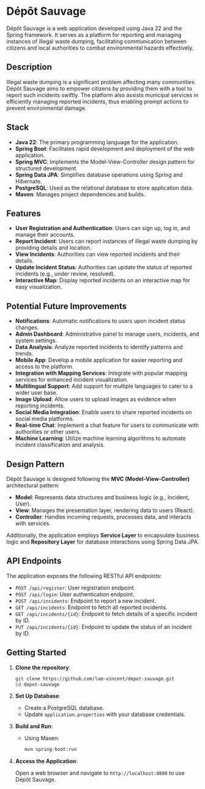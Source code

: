 # Dépôt Sauvage

Dépôt Sauvage is a web application developed using Java 22 and the Spring framework. It serves as a platform for reporting and managing instances of illegal waste dumping, facilitating communication between citizens and local authorities to combat environmental hazards effectively.

## Description

Illegal waste dumping is a significant problem affecting many communities. Dépôt Sauvage aims to empower citizens by providing them with a tool to report such incidents swiftly. The platform also assists municipal services in efficiently managing reported incidents, thus enabling prompt actions to prevent environmental damage.

## Stack

- **Java 22**: The primary programming language for the application.
- **Spring Boot**: Facilitates rapid development and deployment of the web application.
- **Spring MVC**: Implements the Model-View-Controller design pattern for structured development.
- **Spring Data JPA**: Simplifies database operations using Spring and Hibernate.
- **PostgreSQL**: Used as the relational database to store application data.
- **Maven**: Manages project dependencies and builds.

## Features

- **User Registration and Authentication**: Users can sign up, log in, and manage their accounts.
- **Report Incident**: Users can report instances of illegal waste dumping by providing details and location.
- **View Incidents**: Authorities can view reported incidents and their details.
- **Update Incident Status**: Authorities can update the status of reported incidents (e.g., under review, resolved).
- **Interactive Map**: Display reported incidents on an interactive map for easy visualization.

## Potential Future Improvements

- **Notifications**: Automatic notifications to users upon incident status changes.
- **Admin Dashboard**: Administrative panel to manage users, incidents, and system settings.
- **Data Analysis**: Analyze reported incidents to identify patterns and trends.
- **Mobile App**: Develop a mobile application for easier reporting and access to the platform.
- **Integration with Mapping Services**: Integrate with popular mapping services for enhanced incident visualization.
- **Multilingual Support**: Add support for multiple languages to cater to a wider user base.
- **Image Upload**: Allow users to upload images as evidence when reporting incidents.
- **Social Media Integration**: Enable users to share reported incidents on social media platforms.
- **Real-time Chat**: Implement a chat feature for users to communicate with authorities or other users.
- **Machine Learning**: Utilize machine learning algorithms to automate incident classification and analysis.

## Design Pattern

Dépôt Sauvage is designed following the **MVC (Model-View-Controller)** architectural pattern:

- **Model**: Represents data structures and business logic (e.g., Incident, User).
- **View**: Manages the presentation layer, rendering data to users (React).
- **Controller**: Handles incoming requests, processes data, and interacts with services.

Additionally, the application employs **Service Layer** to encapsulate business logic and **Repository Layer** for database interactions using Spring Data JPA.

## API Endpoints

The application exposes the following RESTful API endpoints:

- `POST /api/register`: User registration endpoint.
- `POST /api/login`: User authentication endpoint.
- `POST /api/incidents`: Endpoint to report a new incident.
- `GET /api/incidents`: Endpoint to fetch all reported incidents.
- `GET /api/incidents/{id}`: Endpoint to fetch details of a specific incident by ID.
- `PUT /api/incidents/{id}`: Endpoint to update the status of an incident by ID.

## Getting Started

1. **Clone the repository**:

   ```bash
   git clone https://github.com/lam-vincent/depot-sauvage.git
   cd depot-sauvage
   ```

2. **Set Up Database**:

   - Create a PostgreSQL database.
   - Update `application.properties` with your database credentials.

3. **Build and Run**:

   - Using Maven:

     ```bash
     mvn spring-boot:run
     ```

4. **Access the Application**:

   Open a web browser and navigate to `http://localhost:8080` to use Dépôt Sauvage.
